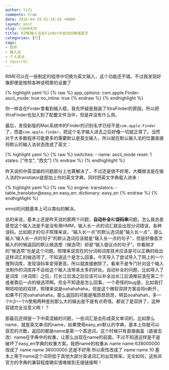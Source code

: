 ```yaml
---
author: YiZi
comments: true
date: 2016-04-29 01:10:28 +0800
layout: post
slug: rime0429
title: RIME输入法在Finder中自动切换成英文
categories: [行]
tags:
- 软件
- 输入法
- 个人观点
- Squirrel
---
```

RIME可以在一些制定的程序中切换为英文输入，这个功能还不错。不过我发现好像即便是按照各种说明里的设置了

{% highlight yaml %}
{% raw %}
  app_options:
    com.apple.Finder:
      ascii_mode: true
      no_inline: true
{% endraw %}
{% endhighlight %}

你一样会在Finder里看到输入框，我先怀疑是我装了XtraFinder的原因，所以把XtraFinder也加入到了配置文件当中，但是并没有什么用。

最后，发现新版的Mac系统中的Finder的识别名字已经不是`com.apple.Finder`了，而是`com.apple.finder`，把这个名字输入进去之后好像一切就正常了。当然对于大多数程序可能更多的需要默认是英文输入，所以就在默认输入法的位置直接将默认的输入法状态改成了英文：

{% highlight yaml %}
{% raw %}
  switches:
    - name: ascii_mode
      reset: 1
      states: ["中文", "西文"]
{% endraw %}
{% endhighlight %}

昨天说的中英混输的问题部分上也算解决了，不过还是很不好用，大概做法是在输入法的transtlator底部加上你的英文字典，同时把英文字典载入进来：

{% highlight yaml %}
{% raw %}
  engine:
    translators:
      - table_translator@easy_en
  easy_en:
    dictionary: easy_en
{% endraw %}
{% endhighlight %}

emoji的问题基本上可以类似的解决。

总的来说，基本上还是昨天说的那两个问题，**自动补全**和**误码率**问题。怎么我总是感觉这个输入法是不是没有用HMM，输入长一点的词汇就会出现分词错误，各种误码。比如刚才的句子照理来说，“输入长一点”的默认选词是“输入长一点”，那么输入“输入长一点的句子”的默认选词应该就是“输入长一点的句子”，但是好像首次输入的时候返回的默认候选想（候选项）却是“输入倡议点的句子”。你看刚才的“候选项”也是这个问题。照理来说现在的分词和词库技术应该是可以正确的给出这样词汇的候选项了，不知道这个是怎么回事。今天导入了尝试导入了网上的一个搜狗词库，发现误码率变得更高，所以就直接删除了。看来不是专门针对这个输入法制作的词库并不会给这个输入法带来太多的好处。自动补全的问题，比如导入了是词库（诗词库）之后，打长江后浪之后应该可以补全出长江后浪推前浪在第二个或者靠后一点的候选项啊。完全不知道是怎么回事。一个奇怪的bug是，比如我打啊哈哈哈的双拼，照理来说是oahahahaha，但是这个微软双拼方案会将o断开，如果不打完oahahahaha，那么返回的可能是哦昂昂昂昂，明显ooahahah，多一个h少一个h使用两种差别那么大的输出是不是有点奇怪。都说了是双拼了，这种容错完全没意义啊！？


那最后还得提一下中英混输的问题，一些词汇是会形成英文单词的，比如那么name，就是英文单词的name，如果使用easy_en默认的字典，基本上你敲可以容忍的次数，返回的都是name是第一个首选词，这个时候只有直接曲盖（直接去改）name在字典中的权重，让那么出现在name的前面。不过不知道这样是不是破坏了easy_en字典的权重方案。我把name的权重从
name	name	638000000
改成了
name	name	38000000
还是不好用
所以索性改成了
name	name	10
基本上等于name这个词将低于其他大部分英语词汇的出现频率。无论如何，这些非官方的字典的兼容程度确实很难做到无缝链接啊！

